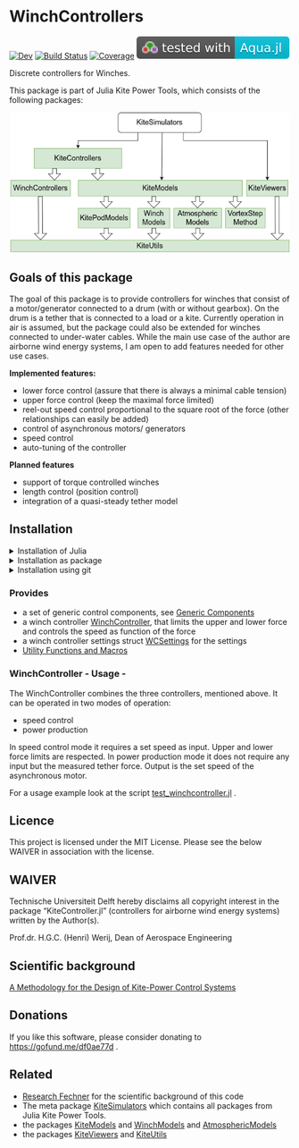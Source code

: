 # WinchControllers

[![Dev](https://img.shields.io/badge/docs-dev-blue.svg)](https://opensourceawe.github.io/WinchControllers.jl/dev)
[![Build Status](https://github.com/opensourceawe/WinchControllers.jl/actions/workflows/CI.yml/badge.svg?branch=main)](https://github.com/opensourceawe/WinchControllers.jl/actions/workflows/CI.yml?query=branch%3Amain)
[![Coverage](https://codecov.io/gh/opensourceawe/WinchControllers.jl/branch/main/graph/badge.svg)](https://codecov.io/gh/opensourceawe/WinchControllers.jl)
[![Aqua QA](https://raw.githubusercontent.com/JuliaTesting/Aqua.jl/master/badge.svg)](https://github.com/JuliaTesting/Aqua.jl)

Discrete controllers for Winches.

This package is part of Julia Kite Power Tools, which consists of the following packages:
<p align="center"><img src="./docs/kite_power_tools.png" width="500" /></p>

## Goals of this package
The goal of this package is to provide controllers for winches that consist of a motor/generator connected to a drum (with or without gearbox). On the drum is a tether that is connected to a load or a kite. Currently operation in air is assumed, but the package could also be extended for winches connected to under-water cables. While the main use case of the author are airborne wind energy systems, I am open to add features needed for other use cases.

**Implemented features:**
- lower force control (assure that there is always a minimal cable tension)
- upper force control (keep the maximal force limited)
- reel-out speed control proportional to the square root of the force (other relationships can easily be added)
- control of asynchronous motors/ generators
- speed control
- auto-tuning of the controller

**Planned features**
- support of torque controlled winches
- length control (position control)
- integration of a quasi-steady tether model

## Installation
<details>
  <summary>Installation of Julia</summary>

If you do not have Julia installed yet, please read [Installation](https://github.com/aenarete/KiteSimulators.jl/blob/main/docs/Installation.md).

</details>

<details>
  <summary>Installation as package</summary>

### Installation of WinchControllers as package

It is suggested to use a local Julia environment. You can create it with:
```bash
mkdir myproject
cd myproject
julia --project=.
```
(don't forget typing the dot at the end), and then, on the Julia prompt enter:
```julia
using Pkg
pkg"add WinchControllers#main"
```
You can run the tests with:
```julia
using Pkg
pkg"test WinchControllers"
```
To add the examples and install the packages needed by the examples, run:
```julia
using WinchControllers
WinchControllers.install_examples()
exit()
```
</details>

<details>
  <summary>Installation using git</summary>

### Installation of WinchControllers using git

In most cases -- if you want to modify, tune and understand kite controllers -- it is better
to check out this project from git. You can do this with:
```bash
git clone https://github.com/opensourceawe/WinchControllers.jl.git
cd WinchControllers.jl
git checkout v0.5.0
```
For the checkout command, use the tag of the latest version.
</details>

### Provides
- a set of generic control components, see [Generic Components](https://opensourceawe.github.io/WinchControllers.jl/dev/components/#Generic-Components)
- a winch controller [WinchController](https://opensourceawe.github.io/WinchControllers.jl/dev/winchcontroller/), that limits the upper and lower force and controls the speed as function of the force
- a winch controller settings struct [WCSettings](https://opensourceawe.github.io/WinchControllers.jl/dev/winchcontroller/#WinchControllers.WCSettings) for the settings
- [Utility Functions and Macros](https://opensourceawe.github.io/WinchControllers.jl/dev/functions/)

### WinchController - Usage -
The WinchController combines the three controllers, mentioned above.
It can be operated in two modes of operation:
- speed control
- power production

In speed control mode it requires a set speed as input. Upper and lower force limits
are respected.
In power production mode it does not require any input but the measured tether force.
Output is the set speed of the asynchronous motor.

For a usage example look at the script [test_winchcontroller.jl](./test/test_winchcontroller.jl) .

## Licence
This project is licensed under the MIT License. Please see the below WAIVER in association with the license.

## WAIVER
Technische Universiteit Delft hereby disclaims all copyright interest in the package “KiteController.jl” (controllers for airborne wind energy systems) written by the Author(s).

Prof.dr. H.G.C. (Henri) Werij, Dean of Aerospace Engineering

## Scientific background
[A Methodology for the Design of Kite-Power Control Systems](https://research.tudelft.nl/en/publications/a-methodology-for-the-design-of-kite-power-control-systems)

## Donations
If you like this software, please consider donating to https://gofund.me/df0ae77d .

## Related
- [Research Fechner](https://research.tudelft.nl/en/publications/?search=wind+Fechner&pageSize=50&ordering=rating&descending=true) for the scientific background of this code
- The meta package [KiteSimulators](https://github.com/aenarete/KiteSimulators.jl) which contains all packages from Julia Kite Power Tools.
- the packages [KiteModels](https://github.com/ufechner7/KiteModels.jl) and [WinchModels](https://github.com/aenarete/WinchModels.jl) and [AtmosphericModels](https://github.com/aenarete/AtmosphericModels.jl)
- the packages [KiteViewers](https://github.com/aenarete/KiteViewers.jl) and [KiteUtils](https://github.com/ufechner7/KiteUtils.jl)
